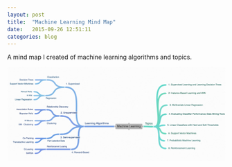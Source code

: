 ```yaml
---
layout: post
title:  "Machine Learning Mind Map"
date:   2015-09-26 12:51:11
categories: blog
---
```


A mind map I created of machine learning algorithms and topics.

<div class="honeycombpic">
<img class="honeycomb-pic" src="https://github.com/bawn92/bawn92.github.io/blob/master/assets/img/MachineLearningMindMap.png?raw=true"/>
</div>

